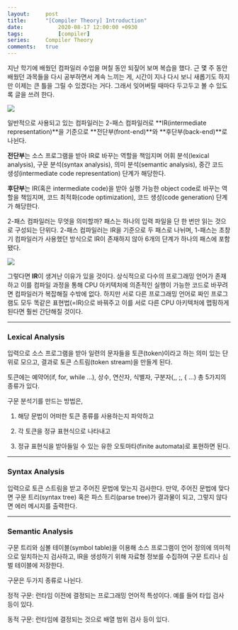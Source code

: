 ```yaml
---
layout:		post
title:		"[Compiler Theory] Introduction"
date:			2020-08-17 12:00:00 +0930
tags:			[compiler]
series: 	Compiler Theory
comments:	true
---
```


지난 학기에 배웠던 컴파일러 수업을 며칠 동안 되짚어 보며 복습을 했다. 근 몇 주 동안 배웠던 과목들을 다시 공부하면서 계속 느끼는 게, 시간이 지나 다시 보니 새롭기도 하지만 이제는 큰 틀을 그릴 수 있겠다는 거다. 그래서 잊어버릴 때마다 두고두고 볼 수 있도록 글을 쓰려 한다.

![](https://images.velog.io/images/chowisely/post/a1ab90ac-0bba-44d6-b448-2a16a5643535/R1280x0.png)

일반적으로 사용되고 있는 컴파일러는 2-패스 컴파일러로 **IR(intermediate representation)**을 기준으로 **전단부(front-end)**와 **후단부(back-end)**로 나뉜다.

**전단부**는 소스 프로그램을 받아 IR로 바꾸는 역할을 책임지며 어휘 분석(lexical analysis), 구문 분석(syntax analysis), 의미 분석(semantic analysis), 중간 코드 생성(intermediate code representation) 단계가 해당한다.

**후단부**는 IR(혹은 intermediate code)을 받아 실행 가능한 object code로 바꾸는 역할을 책임지며, 코드 최적화(code optimization), 코드 생성(code generation) 단계가 해당한다.

2-패스 컴파일러는 무엇을 의미할까? 패스는 하나의 입력 파일을 단 한 번만 읽는 것으로 구성되는 단위다. 2-패스 컴파일러는 IR을 기준으로 두 패스로 나뉘며, 1-패스는 초창기 컴파일러가 사용했던 방식으로 IR이 존재하지 않아 6개의 단계가 하나의 패스에 포함됐다.

![](https://images.velog.io/images/chowisely/post/64f4d8d8-69d1-49cd-962a-119e0fff282d/compiler1_2.png)

그렇다면 **IR**이 생겨난 이유가 있을 것이다. 상식적으로 다수의 프로그래밍 언어가 존재하고 이를 컴파일 과정을 통해 CPU 아키텍처에 의존적인 실행이 가능한 코드로 바꾸려면 컴파일러가 복잡해질 수밖에 없다. 하지만 서로 다른 프로그래밍 언어로 짜인 프로그램도 모두 똑같은 표현법(=IR)으로 바꿔주고 이를 서로 다른 CPU 아키텍처에 맵핑하게 된다면 훨씬 간단해질 것이다.

---

### Lexical Analysis
입력으로 소스 프로그램을 받아 일련의 문자들을 토큰(token)이라고 하는 의미 있는 단위로 모으고, 결과로 토큰 스트림(token stream)을 만들게 된다.

토큰에는 예약어(if, for, while ...), 상수, 연산자, 식별자, 구분자(,, ;, { ...) 총 5가지의 종류가 있다.

구문 분석기를 만드는 방법은,

1. 해당 문법이 어떠한 토큰 종류를 사용하는지 파악하고

2. 각 토큰을 정규 표현식으로 나타내고

3. 정규 표현식을 받아들일 수 있는 유한 오토마타(finite automata)로 표현하면 된다.

---

### Syntax Analysis
입력으로 토큰 스트림을 받고 주어진 문법에 맞는지 검사한다. 만약, 주어진 문법에 맞다면 구문 트리(syntax tree) 혹은 파스 트리(parse tree)가 결과물이 되고, 그렇지 않다면 에러 메시지를 출력한다.

---

### Semantic Analysis
구문 트리와 심볼 테이블(symbol table)을 이용해 소스 프로그램이 언어 정의에 의미적으로 일치하는지 검사하고, IR을 생성하기 위해 자료형 정보를 수집하여 구문 트리나 심벌 테이블에 저장한다.

구문은 두가지 종류로 나뉜다.

정적 구문: 런타임 이전에 결정되는 프로그래밍 언어적 특성이다. 예를 들어 타입 검사 등이 있다.

동적 구문: 런타임에 결정되는 것으로 배열 범위 검사 등이 있다.
